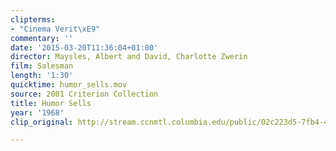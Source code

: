 ```yaml
---
clipterms:
- "Cinema Verit\xE9"
commentary: ''
date: '2015-03-20T11:36:04+01:00'
director: Maysles, Albert and David, Charlotte Zwerin
film: Salesman
length: '1:30'
quicktime: humor_sells.mov
source: 2001 Criterion Collection
title: Humor Sells
year: '1968'
clip_original: http://stream.ccnmtl.columbia.edu/public/02c223d5-7fb4-431a-8a55-1656f34da5f4_480-079_salesman_FLG_et.mp4

---
```


